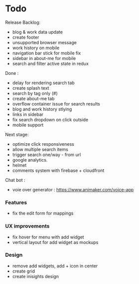 # Todo

Release Backlog:

- blog & work data update
- create footer
- unsupported browser message
- work history on mobile
- navigation bar stick for mobile fix
- sidebar in about-me for mobile
- search and filter active state in redux

Done :

- delay for rendering search tab
- create splash text
- search by tag only (#)
- create about-me tab
- overflow container issue for search results
- blog and work history stlying
- links in sidebar
- fix search dropdown on click outside
- mobile support

Next stage:

- optimize click responsiveness
- allow multiple search items
- trigger search one/way - from url
- google analytics.
- helmet
- comments system with firebase + cloudfront

Chat bot :

- voie over generator : https://www.animaker.com/voice-app

### Features

- fix the edit form for mappings

### UX improvements

- fix hover for menu with add widget
- vertical layout for add widget as mockups

### Design

- remove add widgets, add + icon in center
- create grid
- create inisights design
